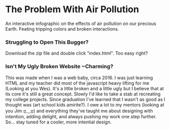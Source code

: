 # The Problem With Air Pollution
An interactive infographic on the effects of air pollution on our precious Earth. Feating tripping colors and broken interactions.

### Struggling to Open This Bugger?
Download the zip file and double click "index.html". Too easy right?  

### Isn't My Ugly Broken Website ~Charming?
This was made when I was a web baby, circa 2016. I was just learning HTML and my teacher did most of the javascript heavy lifting for me (Looking at you Wes). It's a little broken and a little ugly but I believe that at its core it's still a great concept. Slowly I'd like to take a stab at recreating my college projects. Since graduation I've learned that I wasn't as good as I thought was (art school kids amirite?). I owe a lot to my mentors (looking at you Jim ಥ﹏ಥ) and everything they've taught me about designing with intention, adding delight, and always pushing my work one step further. So... stay tuned for a cooler, more intential design. 
